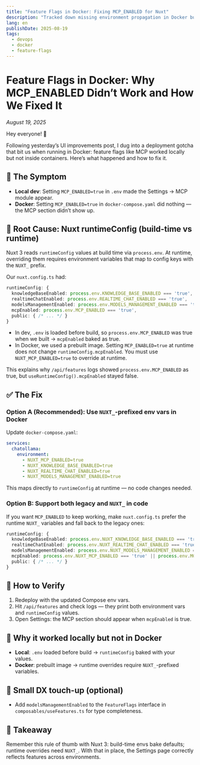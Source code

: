 ```yaml
---
title: "Feature Flags in Docker: Fixing MCP_ENABLED for Nuxt"
description: "Tracked down missing environment propagation in Docker builds so MCP feature flags behave like local dev."
lang: en
publishDate: 2025-08-19
tags:
  - devops
  - docker
  - feature-flags
---
```


# Feature Flags in Docker: Why MCP_ENABLED Didn’t Work and How We Fixed It

*August 19, 2025*

Hey everyone! 👋

Following yesterday’s UI improvements post, I dug into a deployment gotcha that bit us when running in Docker: feature flags like MCP worked locally but not inside containers. Here’s what happened and how to fix it.

## 🐛 The Symptom

- **Local dev**: Setting `MCP_ENABLED=true` in `.env` made the Settings → MCP module appear.
- **Docker**: Setting `MCP_ENABLED=true` in `docker-compose.yaml` did nothing — the MCP section didn’t show up.

## 🔎 Root Cause: Nuxt runtimeConfig (build-time vs runtime)

Nuxt 3 reads `runtimeConfig` values at build time via `process.env`. At runtime, overriding them requires environment variables that map to config keys with the `NUXT_` prefix.

Our `nuxt.config.ts` had:

```ts
runtimeConfig: {
  knowledgeBaseEnabled: process.env.KNOWLEDGE_BASE_ENABLED === 'true',
  realtimeChatEnabled: process.env.REALTIME_CHAT_ENABLED === 'true',
  modelsManagementEnabled: process.env.MODELS_MANAGEMENT_ENABLED === 'true',
  mcpEnabled: process.env.MCP_ENABLED === 'true',
  public: { /* ... */ }
}
```

- In dev, `.env` is loaded before build, so `process.env.MCP_ENABLED` was true when we built → `mcpEnabled` baked as true.
- In Docker, we used a prebuilt image. Setting `MCP_ENABLED=true` at runtime does not change `runtimeConfig.mcpEnabled`. You must use `NUXT_MCP_ENABLED=true` to override at runtime.

This explains why `/api/features` logs showed `process.env.MCP_ENABLED` as true, but `useRuntimeConfig().mcpEnabled` stayed false.

## ✅ The Fix

### Option A (Recommended): Use `NUXT_`-prefixed env vars in Docker

Update `docker-compose.yaml`:

```yaml
services:
  chatollama:
    environment:
      - NUXT_MCP_ENABLED=true
      - NUXT_KNOWLEDGE_BASE_ENABLED=true
      - NUXT_REALTIME_CHAT_ENABLED=true
      - NUXT_MODELS_MANAGEMENT_ENABLED=true
```

This maps directly to `runtimeConfig` at runtime — no code changes needed.

### Option B: Support both legacy and `NUXT_` in code

If you want `MCP_ENABLED` to keep working, make `nuxt.config.ts` prefer the runtime `NUXT_` variables and fall back to the legacy ones:

```ts
runtimeConfig: {
  knowledgeBaseEnabled: process.env.NUXT_KNOWLEDGE_BASE_ENABLED === 'true' || process.env.KNOWLEDGE_BASE_ENABLED === 'true',
  realtimeChatEnabled: process.env.NUXT_REALTIME_CHAT_ENABLED === 'true' || process.env.REALTIME_CHAT_ENABLED === 'true',
  modelsManagementEnabled: process.env.NUXT_MODELS_MANAGEMENT_ENABLED === 'true' || process.env.MODELS_MANAGEMENT_ENABLED === 'true',
  mcpEnabled: process.env.NUXT_MCP_ENABLED === 'true' || process.env.MCP_ENABLED === 'true',
  public: { /* ... */ }
}
```

## 🔧 How to Verify

1. Redeploy with the updated Compose env vars.
2. Hit `/api/features` and check logs — they print both environment vars and `runtimeConfig` values.
3. Open Settings: the MCP section should appear when `mcpEnabled` is true.

## 🤔 Why it worked locally but not in Docker

- **Local**: `.env` loaded before build → `runtimeConfig` baked with your values.
- **Docker**: prebuilt image → runtime overrides require `NUXT_`-prefixed variables.

## 📝 Small DX touch-up (optional)

- Add `modelsManagementEnabled` to the `FeatureFlags` interface in `composables/useFeatures.ts` for type completeness.

## 🎯 Takeaway

Remember this rule of thumb with Nuxt 3: build-time envs bake defaults; runtime overrides need `NUXT_`. With that in place, the Settings page correctly reflects features across environments.
